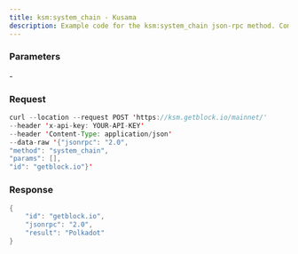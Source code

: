 ```yaml
---
title: ksm:system_chain - Kusama
description: Example code for the ksm:system_chain json-rpc method. Сomplete guide on how to use ksm:system_chain json-rpc in GetBlock.io Web3 documentation.
---
```


### Parameters


\-

### Request

``` java
curl --location --request POST 'https://ksm.getblock.io/mainnet/' 
--header 'x-api-key: YOUR-API-KEY' 
--header 'Content-Type: application/json' 
--data-raw '{"jsonrpc": "2.0",
"method": "system_chain",
"params": [],
"id": "getblock.io"}'
```

###  Response

``` java
{
    "id": "getblock.io",
    "jsonrpc": "2.0",
    "result": "Polkadot"
}
```

